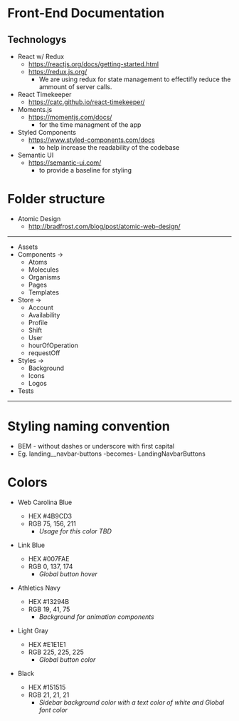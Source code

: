 # Front-End Documentation

## Technologys 
 * React w/ Redux
	- https://reactjs.org/docs/getting-started.html
	- https://redux.js.org/
	  - We are using redux for state management to effectifly reduce the ammount of server calls.
* React Timekeeper
	- https://catc.github.io/react-timekeeper/
* Moments.js
	- https://momentjs.com/docs/
	  - for the time managment of the app
* Styled Components
	- https://www.styled-components.com/docs
	  - to help increase the readability of the codebase
* Semantic UI
	- https://semantic-ui.com/
	  - to provide a baseline for styling
	

# Folder structure  

 * Atomic Design
 	- http://bradfrost.com/blog/post/atomic-web-design/

----
* Assets
* Components ->
	- Atoms 
	-	Molecules 
	-	Organisms 
	-	Pages 
	-	Templates 
* Store ->
	- Account 
	- Availability 
	- Profile 
	- Shift 
	- User 
	- hourOfOperation 
	- requestOff 
* Styles ->
	- Background 
	- Icons 
	- Logos  
* Tests
----


# Styling naming convention 

- BEM - without dashes or underscore with first capital
- Eg. landing__navbar-buttons   -becomes-    LandingNavbarButtons


# Colors 

* Web Carolina Blue 
  - HEX #4B9CD3 
  - RGB 75, 156, 211
    -	_Usage for this color TBD_


* Link Blue
  - HEX #007FAE 
  - RGB 0, 137, 174
    - _Global button hover_

* Athletics Navy
  - HEX #13294B 
  - RGB 19, 41, 75
    - _Background for animation components_

* Light Gray
  - HEX #E1E1E1 
  - RGB 225, 225, 225
    - _Global button color_

* Black
  - HEX #151515 
  - RGB 21, 21, 21
    - _Sidebar background color with a text color of white and Global font color_



